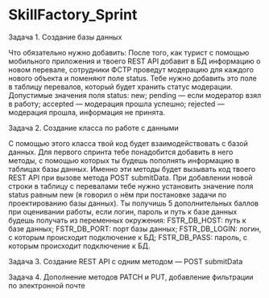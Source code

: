 # SkillFactory_Sprint

Задача 1. Создание базы данных

Что обязательно нужно добавить:
После того, как турист с помощью мобильного приложения и твоего REST API добавит в БД информацию о новом перевале, сотрудники ФСТР проведут модерацию для каждого нового объекта и поменяют поле status. 
Тебе нужно добавить это поле в таблицу перевалов, который будет хранить статус модерации.
Допустимые значения поля status:
new;
pending — если модератор взял в работу;
accepted — модерация прошла успешно;
rejected — модерация прошла, информация не принята.

Задача 2. Создание класса по работе с данными

С помощью этого класса твой код будет взаимодействовать с базой данных.
Для первого спринта тебе понадобится добавить в него методы, с помощью которых ты будешь пополнять информацию в таблицах базы данных. Именно эти методы будет вызывать код твоего REST API при вызове метода POST submitData.
При добавлении новой строки в таблицу с перевалами тебе нужно установить значение поля status равным new (я говорил о нём при постановке задачи по проектированию базы данных).
Ты получишь 5 дополнительных баллов при оценивании работы, если логин, пароль и путь к базе данных будешь получать из переменных окружения:
FSTR_DB_HOST: путь к базе данных;
FSTR_DB_PORT: порт базы данных;
FSTR_DB_LOGIN: логин, с которым происходит подключение к БД;
FSTR_DB_PASS: пароль, с которым происходит подключение к БД.

Задача 3. Создание REST API c одним методом — POST submitData

Задача 4. Дополнение методов PATCH и PUT, добавление фильтрации по электронной почте
